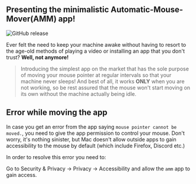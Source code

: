 ## Presenting the minimalistic Automatic-Mouse-Mover(AMM) app!

![GitHub release](https://img.shields.io/github/release/prashantgupta24/automatic-mouse-mover.svg)

Ever felt the need to keep your machine awake without having to resort to the age-old methods of playing a video or installing an app that you don't trust? **Well, not anymore!**

> Introducing the simplest app on the market that has the sole purpose of moving your mouse pointer at regular intervals so that your machine never sleeps! And best of all, it works **ONLY** when you are not working, so be rest assured that the mouse won't start moving on its own without the machine actually being idle.


## Error while moving the app

In case you get an error from the app saying `mouse pointer cannot be moved.`, you need to give the app permission to control your mouse. Don't worry, it's nothing sinister, but Mac doesn't allow outside apps to gain accessibility to the mouse by default (which include Firefox, Discord etc.)

In order to resolve this error you need to:

Go to Security & Privacy -> Privacy -> Accessibility and allow the `amm` app to gain access.
